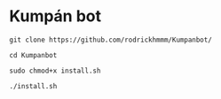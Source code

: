 
# Kumpán bot

```git clone https://github.com/rodrickhmmm/Kumpanbot/```

```cd Kumpanbot```

```sudo chmod+x install.sh```

```./install.sh```
